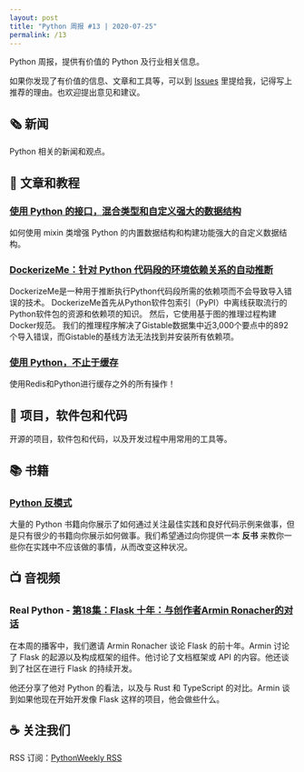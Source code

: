 ```yaml
---
layout: post
title: "Python 周报 #13 | 2020-07-25"
permalink: /13
---
```


Python 周报，提供有价值的 Python 及行业相关信息。

如果你发现了有价值的信息、文章和工具等，可以到 [Issues](https://github.com/qiwihui/PythonWeekly/issues) 里提给我，记得写上推荐的理由。也欢迎提出意见和建议。

## :newspaper_roll: 新闻

Python 相关的新闻和观点。

## :pencil: 文章和教程

### [使用 Python 的接口，混合类型和自定义强大的数据结构](https://rednafi.github.io/digressions/python/2020/07/03/python-mixins.html)

如何使用 mixin 类增强 Python 的内置数据结构和构建功能强大的自定义数据结构。

### [DockerizeMe：针对 Python 代码段的环境依赖关系的自动推断](http://www.chrisparnin.me/pdf/DockerizeMe.pdf)

DockerizeMe是一种用于推断执行Python代码段所需的依赖项而不会导致导入错误的技术。 DockerizeMe首先从Python软件包索引（PyPI）中离线获取流行的Python软件包的资源和依赖项的知识。 然后，它使用基于图的推理过程构建Docker规范。 我们的推理程序解决了Gistable数据集中近3,000个要点中的892个导入错误，而Gistable的基线方法无法找到并安装所有依赖项。

### [使用 Python，不止于缓存](https://redislabs.com/blog/beyond-the-cache-with-python/)

使用Redis和Python进行缓存之外的所有操作！

## :office: 项目，软件包和代码

开源的项目，软件包和代码，以及开发过程中用常用的工具等。

## :books: 书籍

### [Python 反模式](https://docs.quantifiedcode.com/python-anti-patterns/index.html)

大量的 Python 书籍向你展示了如何通过关注最佳实践和良好代码示例来做事，但是只有很少的书籍向你展示如何做事。我们希望通过向你提供一本 **反书** 来教你一些你在实践中不应该做的事情，从而改变这种状况。

## :tv: 音视频

### Real Python - [第18集：Flask 十年：与创作者Armin Ronacher的对话](https://realpython.com/podcasts/rpp/18/)

在本周的播客中，我们邀请 Armin Ronacher 谈论 Flask 的前十年。Armin 讨论了 Flask 的起源以及构成框架的组件。他讨论了文档框架或 API 的内容。他还谈到了社区在进行 Flask 的持续开发。

他还分享了他对 Python 的看法，以及与 Rust 和 TypeScript 的对比。Armin 谈到如果他现在开始开发像 Flask 这样的项目，他会做些什么。

## :coffee: 关注我们

RSS 订阅：[PythonWeekly RSS](https://pyweekly.qiwihui.com/feed.xml)
